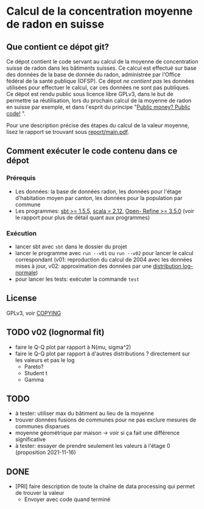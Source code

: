 # Calcul de la concentration moyenne de radon en suisse

## Que contient ce dépot git?
Ce dépot contient le code servant au calcul de la moyenne de concentration suisse de radon dans les bâtiments suisses. Ce calcul est effectué sur base des données de la base de donnée du radon, administrée par l'Office fédéral de la santé publique (OFSP).
Ce dépot *ne contient pas* les données utilisées pour effectuer le calcul, car ces données ne sont pas publiques.
Ce dépot est rendu public sous licence libre GPLv3, dans le but de permettre sa réutilisation, lors du prochain calcul de la moyenne de radon en suisse par exemple, et dans l'esprit du principe "[Public money? Public code!](https://publiccode.eu/) ".

Pour une description précise des étapes du calcul de la valeur moyenne, lisez le rapport se trouvant sous [report/main.pdf](report/main.pdf). 

## Comment exécuter le code contenu dans ce dépot
### Prérequis
- Les données: la base de données radon, les données pour l'étage d'habitation moyen par canton, les données pour la population par commune
- Les programmes: [sbt >= 1.5.5](https://www.scala-sbt.org/), [scala = 2.12](https://scala-lang.org/), [Open-
Refine >= 3.5.0](https://openrefine.org/) (voir le rapport pour plus de détail quant aux programmes)

### Exécution
- lancer sbt avec `sbt` dans le dossier du projet
- lancer le programme avec `run --v01` ou `run --v02` pour lancer le calcul correspondant (v01: reproduction du calcul de 2004 avec les données mises à jour, v02: approximation des données par une [distribution log-normale](https://fr.wikipedia.org/wiki/Loi_log-normale))
- pour lancer les tests: exécuter la commande `test`

## License
GPLv3, voir [COPYING](COPYING)



## TODO v02 (lognormal fit)
- faire le Q-Q plot par rapport à N(mu, sigma^2)
- faire le Q-Q plot par rapport à d'autres distributions ? directement sur les valeurs et pas le log
  - Pareto?
  - Student t
  - Gamma

## TODO
-   à tester: utiliser max du bâtiment au lieu de la moyenne
-   trouver données fusions de communes pour ne pas exclure mesures de communes disparues
-   moyenne géométrique par maison -> voir si ça fait une différence significative
-   à tester: essayer de prendre seulement les valeurs à l'étage 0 (proposition 2021-11-16)

## DONE
-   [PRI] faire description de toute la chaîne de data processing qui permet de trouver la valeur
    -   Envoyer avec code quand terminé